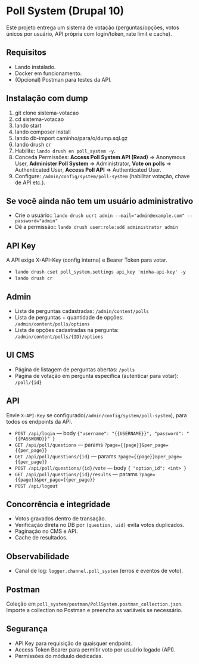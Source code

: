 # Poll System (Drupal 10)
Este projeto entrega um sistema de votação (perguntas/opções, votos únicos por usuário, API própria com login/token, rate limit e cache).

## Requisitos
- Lando instalado.
- Docker em funcionamento.
- (Opcional) Postman para testes da API.


## Instalação com dump
1. git clone <URL-do-repo> sistema-votacao
2. cd sistema-votacao
3. lando start
4. lando composer install
5. lando db-import caminho/para/o/dump.sql.gz
6. lando drush cr
4. Habilite: `lando drush en poll_system -y`.
5. Conceda Permissões:
    **Access Poll System API (Read)** => Anonymous User,
    **Administer Poll System** => Administrator, 
    **Vote on polls** => Authenticated User, 
    **Access Poll API** => Authenticated User.
6. Configure: `/admin/config/system/poll-system` (habilitar votação, chave de API etc.).

## Se você ainda não tem um usuário administrativo
- Crie o usuário:: `lando drush ucrt admin --mail="admin@example.com" --password="admin"`
- Dê a permissão:: `lando drush user:role:add administrator admin`

## API Key
A API exige X-API-Key (config interna) e Bearer Token para votar.
- `lando drush cset poll_system.settings api_key 'minha-api-key' -y`
- `lando drush cr`

## Admin
- Lista de perguntas cadastradas: `/admin/content/polls`
- Lista de perguntas + quantidade de opções: `/admin/content/polls/options`
- Lista de opções cadastradas na pergunta: `/admin/content/polls/{ID}/options`

## UI CMS
- Página de listagem de perguntas abertas: `/polls`
- Página de votação em pergunta específica (autenticar para votar): `/poll/{id}`

## API
Envie `X-API-Key` se configurado(`/admin/config/system/poll-system`), para todos os endpoints da API.

- `POST /api/login` — body `{"username": "{{USERNAME}}", "password": "{{PASSWORD}}" }`
- `GET /api/poll/questions` — params `?page={{page}}&per_page={{per_page}}`
- `GET /api/poll/questions/{id}` — params `?page={{page}}&per_page={{per_page}}`
- `POST /api/poll/questions/{id}/vote` — body `{ "option_id": <int> }`
- `GET /api/poll/questions/{id}/results` — params `?page={{page}}&per_page={{per_page}}`
- `POST /api/logout` 

## Concorrência e integridade
- Votos gravados dentro de transação. 
- Verificação direta no DB por `(question, uid)` evita votos duplicados.
- Paginação no CMS e API.
- Cache de resultados.


## Observabilidade
- Canal de log: `logger.channel.poll_system` (erros e eventos de voto).


## Postman
Coleção em `poll_system/postman/PollSystem.postman_collection.json`. Importe a collection no Postman e preencha as variáveis se necessário.

## Segurança
- API Key para requisição de quaisquer endpoint.
- Access Token Bearer para permitir voto por usuário logado (API).
- Permissões do móduulo dedicadas.
